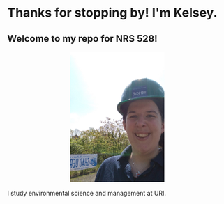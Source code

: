 # Thanks for stopping by! I'm Kelsey.
## **Welcome to my repo for NRS 528!**

<p align="center">
  <img height="300" src="https://github.com/KelseyTichenor/NRS528_Class/blob/main/Images/Yours%20Truly.jpg?raw=true">
</p>

I study environmental science and management at URI. 

